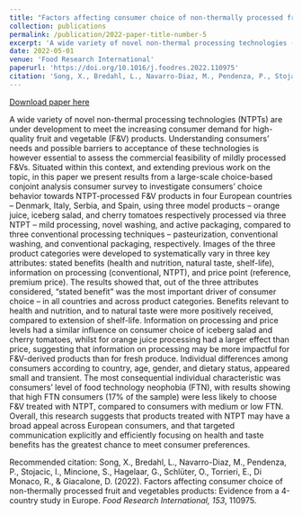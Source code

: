 ```yaml
---
title: "Factors affecting consumer choice of non-thermally processed fruit and vegetables products: Evidence from a 4-country study in Europe"
collection: publications
permalink: /publication/2022-paper-title-number-5
excerpt: 'A wide variety of novel non-thermal processing technologies (NTPTs) are under development to meet the increasing consumer demand for high-quality fruit and vegetable (F&V) products. Understanding consumers’ needs and possible barriers to acceptance of these technologies is however essential to assess the commercial feasibility of mildly processed F&Vs. Situated within this context, and extending previous work on the topic, in this paper we present results from a large-scale choice-based conjoint analysis consumer survey to investigate consumers’ choice behavior towards NTPT-processed F&V products in four European countries – Denmark, Italy, Serbia, and Spain, using three model products – orange juice, iceberg salad, and cherry tomatoes respectively processed via three NTPT – mild processing, novel washing, and active packaging, compared to three conventional processing techniques – pasteurization, conventional washing, and conventional packaging, respectively...'
date: 2022-05-01
venue: 'Food Research International'
paperurl: 'https://doi.org/10.1016/j.foodres.2022.110975'
citation: 'Song, X., Bredahl, L., Navarro-Diaz, M., Pendenza, P., Stojacic, I., Mincione, S., Hagelaar, G., Schlüter, O., Torrieri, E., Di Monaco, R., & Giacalone, D. (2022). Factors affecting consumer choice of non-thermally processed fruit and vegetables products: Evidence from a 4-country study in Europe. <i>Food Research International, 153</i>, 110975.'
---
```


[Download paper here](https://www.sciencedirect.com/science/article/pii/S0963996922000321/pdfft?isDTMRedir=true&download=true)

A wide variety of novel non-thermal processing technologies (NTPTs) are under development to meet the increasing consumer demand for high-quality fruit and vegetable (F&V) products. Understanding consumers’ needs and possible barriers to acceptance of these technologies is however essential to assess the commercial feasibility of mildly processed F&Vs. Situated within this context, and extending previous work on the topic, in this paper we present results from a large-scale choice-based conjoint analysis consumer survey to investigate consumers’ choice behavior towards NTPT-processed F&V products in four European countries – Denmark, Italy, Serbia, and Spain, using three model products – orange juice, iceberg salad, and cherry tomatoes respectively processed via three NTPT – mild processing, novel washing, and active packaging, compared to three conventional processing techniques – pasteurization, conventional washing, and conventional packaging, respectively. Images of the three product categories were developed to systematically vary in three key attributes: stated benefits (health and nutrition, natural taste, shelf-life), information on processing (conventional, NTPT), and price point (reference, premium price). The results showed that, out of the three attributes considered, “stated benefit” was the most important driver of consumer choice – in all countries and across product categories. Benefits relevant to health and nutrition, and to natural taste were more positively received, compared to extension of shelf-life. Information on processing and price levels had a similar influence on consumer choice of iceberg salad and cherry tomatoes, whilst for orange juice processing had a larger effect than price, suggesting that information on processing may be more impactful for F&V-derived products than for fresh produce. Individual differences among consumers according to country, age, gender, and dietary status, appeared small and transient. The most consequential individual characteristic was consumers’ level of food technology neophobia (FTN), with results showing that high FTN consumers (17% of the sample) were less likely to choose F&V treated with NTPT, compared to consumers with medium or low FTN. Overall, this research suggests that products treated with NTPT may have a broad appeal across European consumers, and that targeted communication explicitly and efficiently focusing on health and taste benefits has the greatest chance to meet consumer preferences. 

Recommended citation: Song, X., Bredahl, L., Navarro-Diaz, M., Pendenza, P., Stojacic, I., Mincione, S., Hagelaar, G., Schlüter, O., Torrieri, E., Di Monaco, R., & Giacalone, D. (2022). Factors affecting consumer choice of non-thermally processed fruit and vegetables products: Evidence from a 4-country study in Europe. <i>Food Research International, 153</i>, 110975.

